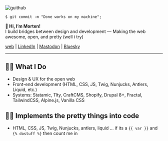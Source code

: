 ![guithub](https://user-images.githubusercontent.com/65756/120645655-f3c7a880-c478-11eb-928b-efbefeb9f383.jpg)

```
$ git commit -m "Done works on my machine";
```

**👋 Hi, I’m Morten!**  
I build bridges between design and development — Making the web awesome, open, and pretty (well i try)

[web](https://morten.dk) | [LinkedIn](https://www.linkedin.com/in/mortendk/) | [Mastodon](https://mastodon.social/@mortendk) | [Bluesky](https://bsky.app/profile/morten.dk)

---

## 👷‍♂️ What I Do
- Design & UX for the open web
- Front-end development (HTML, CSS, JS, Twig, Nunjucks, Antlers, Liquid, etc.)
- Systems: Statamic, 11ty, CraftCMS, Shopify, Drupal 8+, Fractal, TailwindCSS, Alpine.js, Vanilla CSS


## 👷‍♂️ Implements the pretty things into code
- HTML, CSS, JS, Twig, Nunjucks, antlers, liquid ...  if its a `{{ var }}` and `{% dostuff %}` then count me in



<link rel="webmention" href="https://webmention.io/morten.dk/webmention" />
<link rel="pingback" href="https://webmention.io/morten.dk/xmlrpc" />


